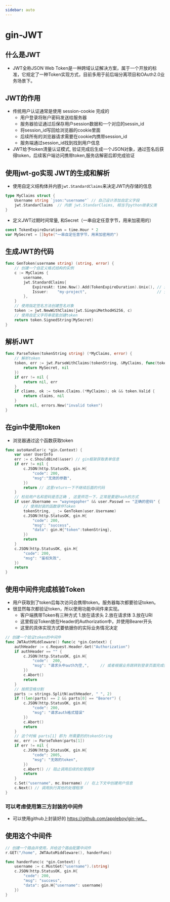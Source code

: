 ```yaml
--- 
sidebar: auto
--- 
```


# gin-JWT

## 什么是JWT
- JWT全称JSON Web Token是一种跨域认证解决方案，属于一个开放的标准，它规定了一种Token实现方式，目前多用于前后端分离项目和OAuth2.0业务场景下。

## JWT的作用
- 传统用户认证通常是使用 session-cookie 完成的
    - 用户登录将账户密码发送给服务器
    - 服务器验证通过后保存用户session数据和一个对应的sessin_id
    - 将session_id写回给浏览器的cookie里面
    - 后续所有的浏览器请求需要在cookie内携带session_id
    - 服务端通过session_id找到找到用户信息
- JWT给予token清量认证模式, 验证完成后生成一个JSON对象，通过签名后获得token，后续客户端访问携带token,服务店解密后即完成验证

## 使用jwt-go实现 JWT的生成和解析

- 使用自定义结构体并内嵌`jwt.StandardClaims`来决定JWT内存储的信息
```go
type MyClaims struct {
    Username string `json:"username"` // 自己设计添加自定义字段
    jwt.StandarClaims  // 内嵌 jwt.StandarClaims, 相当于python继承父类
}
```
- 定义JWT过期时间常量, 和Secret（一串自定任意字节，用来加密用的）
```go
const TokenExpireDuration = time.Hour * 2
var MySecret = []byte("一串自定任意字节，用来加密用的")
```

## 生成JWT的代码
~~~go
func GenToken(username string) (string, error) {
    // 创建一个自定义格式结构的实例
    c := MyClaims {
        username,
        jwt.StandardClaims{
			ExpiresAt: time.Now().Add(TokenExpireDuration).Unix(), // 过期时间
			Issuer:    "my-project",                               // 签发人
		},
    }
    // 使用指定签名方法创建签名对象
    token := jwt.NewWithClaims(jwt.SingniMethodHS256, c)
    // 使用自定义字符串密匙创建token
    return token.SignedString(MySecret)
}
~~~

## 解析JWT
~~~go
func ParseToken(tokenString string) (*MyClaims, error) {
    // 解析token
    token, err := jwt.ParseWithClaims(tokenString, &MyClaims, func(token *jwt.Token) (i interface, err error) {
        return MySecret, nil
    })
    if err != nil {
        return nil, err
    }
    if cliams, ok := token.Claims.(*MyClaims); ok && token.Valid {
        return claims, nil
    }
    return nil, errors.New("invalid token")
}
~~~

## 在gin中使用token

- 浏览器通过这个函数获取token
~~~go
func autoHandler(c *gin.Context) {
    var user UserInfo
    err := c.ShouldBind(&user) // gin框架获取表单信息
    if err != nil {
        c.JSON(http.StatusOk, gin.H{
            "code": 200,
            "msg":"无效的参数",
        })
        return // 这里return一下不继续后面的代码
    }
    // 检验用户名和密码是否正确 , 这里师范一下，正常是要是hash的方式
    if user.Username == "waynegopher" && user.Passwd == "正确的密码" {
        // 使用封装的函数穿件Token
        tokenString, _ := GenToken(user.Username)
        c.JSON(http.StatusOK, gin.H{
            "code": 200,
            "msg": "success",
            "data": gin.H{"token":tokenString},
        })
        return 
    }
    c.JSON(http.StatusOK, gin.H{
        "code": 200,
        "msg": "鉴权失败",
    })
    return
}
~~~

## 使用中间件完成核验Token
- 用户获取到了token后每次访问会携带token。服务器每次都要验证token。
- 很显然每次都验证token，所以使用功能中间件来实现。
    - 客户端携带Token有三种方式 1.放在请求头 2.放在请求体 3.放在URI
    - 这里假设Token放在Header的Authorization中，并使用Bearer开头
	- 这里的具体实现方式要依据你的实际业务情况决定


```go
// 创建一个验证token的中间件
func JWTAuthMiddleware() func(c *gin.Context) {
    authHeader := c.Request.Header.Get("Authorization")
    if authHeader == "" {
        c.JSON(http.StatusOK, gin.H{
            "code":  200,
            "msg": "请求头中auth为空,",     // 或者根据业务跳转到登录页面完成鉴权
        })
        c.Abort()
        return
    }
    // 按照空格分割
    parts := strings.SplitN(authHeader, " ", 2)
    if !(len(parts) == 2 && parts[0] == "Bearer") {
        c.JSON(http.StatusOK, gin.H{
            "code": 200,
            "msg": "请求auth格式错误"
        })
        c.Abort()
        return
    }
    // 这个时候 parts[1] 即为 所需要的的tokenString
    mc, err := ParseToken(parts[1])
    if err != nil {
        c.JSON(http.StatusOK, gin.H{
            "code": 2005,
            "msg": "无效的token",
        })
        c.Abort() // 阻止调用后续的处理程序
        return
    }
    c.Set("username", mc.Username) // 在上下文中创建用户信息
    c.Next() // 调用执行其他的处理程序
}
```
### 可以考虑使用第三方封装的中间件
- 可以使用github上封装好的 https://github.com/appleboy/gin-jwt。


## 使用这个中间件
~~~go
// 创建一个路由并使用，并给这个路由配置中间件
r.GET("/home", JWTAutoMiddleware(), handerFunc)

func handerFunc(c *gin.Context) {
    username := c.MustGet("username").(string)
    c.JSON(http.StatusOK, gin.H{
        "code": 200,
        "msg": "success",
        "data": gin.H{"username": username}
    })
}
~~~
